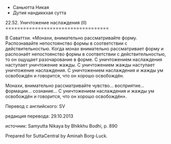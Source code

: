 









* Саньютта Никая
* Дутия нандиккхая сутта


22\.52\. Уничтожение наслаждения \(II\)
\=\=\=\=\=\=\=\=\=\=\=\=\=\=\=\=\=\=\=\=\=\=\=\=\=\=\=\=\=\=\=\=\=\=\=



В Саваттхи\. «Монахи, внимательно рассматривайте форму\. Распознавайте непостоянство формы в соответствии с действительностью\. Когда монах внимательно рассматривает форму и распознаёт непостоянство формы в соответствии с действительностью, то он ощущает разочарование в форме\. С уничтожением наслаждения наступает уничтожение жажды\. С уничтожением жажды наступает уничтожение наслаждения\. С уничтожением наслаждения и жажды ум освобождён и говорится, что он хорошо освобождён\.


Монахи, внимательно рассматривайте чувство… восприятие… формации… сознание… С уничтожением наслаждения и жажды ум освобождён и говорится, что он хорошо освобождён»\.



Перевод с английского: SV


редакция перевода: 29\.10\.2013


источник: Samyutta Nikaya by Bhikkhu Bodhi, p\. 890


Prepared for SuttaCentral by Aminah Borg\-Luck\.






